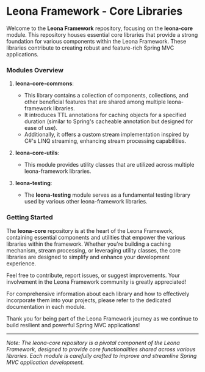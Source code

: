 # Leona Framework - Core Libraries

Welcome to the **Leona Framework** repository, focusing on the **leona-core** module. This repository houses essential core libraries that provide a strong foundation for various components within the Leona Framework. These libraries contribute to creating robust and feature-rich Spring MVC applications.

### Modules Overview

1. **leona-core-commons**:
    - This library contains a collection of components, collections, and other beneficial features that are shared among multiple leona-framework libraries.
    - It introduces TTL annotations for caching objects for a specified duration (similar to Spring's cacheable annotation but designed for ease of use).
    - Additionally, it offers a custom stream implementation inspired by C#'s LINQ streaming, enhancing stream processing capabilities.

2. **leona-core-utils**:
    - This module provides utility classes that are utilized across multiple leona-framework libraries.

3. **leona-testing**:
    - The **leona-testing** module serves as a fundamental testing library used by various other leona-framework libraries.

### Getting Started

The **leona-core** repository is at the heart of the Leona Framework, containing essential components and utilities that empower the various libraries within the framework. Whether you're building a caching mechanism, stream processing, or leveraging utility classes, the core libraries are designed to simplify and enhance your development experience.

Feel free to contribute, report issues, or suggest improvements. Your involvement in the Leona Framework community is greatly appreciated!

For comprehensive information about each library and how to effectively incorporate them into your projects, please refer to the dedicated documentation in each module.

Thank you for being part of the Leona Framework journey as we continue to build resilient and powerful Spring MVC applications!

---

*Note: The leona-core repository is a pivotal component of the Leona Framework, designed to provide core functionalities shared across various libraries. Each module is carefully crafted to improve and streamline Spring MVC application development.*